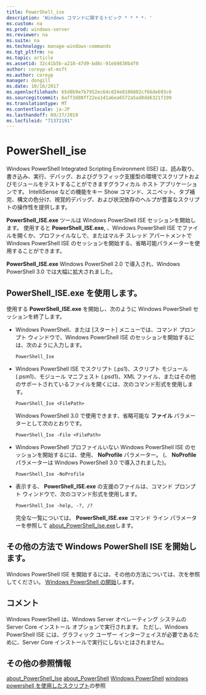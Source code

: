 ```yaml
---
title: PowerShell_ise
description: 'Windows コマンドに関するトピック * * * *- '
ms.custom: na
ms.prod: windows-server
ms.reviewer: na
ms.suite: na
ms.technology: manage-windows-commands
ms.tgt_pltfrm: na
ms.topic: article
ms.assetid: 32c41b5b-a210-47d9-bd8c-91eb9830b4f0
author: coreyp-at-msft
ms.author: coreyp
manager: dongill
ms.date: 10/16/2017
ms.openlocfilehash: 65d8b9e7b7952ec64cd24e8106802cf66de693c6
ms.sourcegitcommit: 6aff3d88ff22ea141a6ea6572a5ad8dd6321f199
ms.translationtype: MT
ms.contentlocale: ja-JP
ms.lasthandoff: 09/27/2019
ms.locfileid: "71372191"
---
```

# <a name="powershell_ise"></a>PowerShell_ise



Windows PowerShell Integrated Scripting Environment (ISE) は、読み取り、書き込み、実行、デバッグ、およびグラフィック支援型の環境でスクリプトおよびモジュールをテストすることができますグラフィカル ホスト アプリケーションです。 IntelliSense などの機能をキー Show コマンド、スニペット、タブ補完、構文の色分け、視覚的デバッグ、および状況依存のヘルプが豊富なスクリプトの操作性を提供します。

**PowerShell_ISE.exe** ツールは Windows PowerShell ISE セッションを開始します。 使用すると **PowerShell_ISE.exe**, 、Windows PowerShell ISE でファイルを開くか、プロファイルなしで、またはマルチ スレッド アパートメントで Windows PowerShell ISE のセッションを開始する、省略可能パラメーターを使用することができます。

**PowerShell_ISE.exe** Windows PowerShell 2.0 で導入され、Windows PowerShell 3.0 では大幅に拡大されました。

## <a name="using-powershell_iseexe"></a>PowerShell_ISE.exe を使用します。

使用する **PowerShell_ISE.exe** を開始し、次のように Windows PowerShell セッションを終了します。
- Windows PowerShell、または [スタート] メニューでは、コマンド プロンプト ウィンドウで、Windows PowerShell ISE のセッションを開始するには、次のように入力します。  
  ```
  PowerShell_Ise
  ```  
- Windows PowerShell ISE でスクリプト (.ps1)、スクリプト モジュール (.psm1)、モジュール マニフェスト (.psd1)、XML ファイル、またはその他のサポートされているファイルを開くには、次のコマンド形式を使用します。  
  ```
  PowerShell_Ise <FilePath>
  ```  
  Windows PowerShell 3.0 で使用できます、省略可能な **ファイル** パラメーターとして次のとおりです。  
  ```
  PowerShell_Ise -File <FilePath>
  ```  
- Windows PowerShell プロファイルいない Windows PowerShell ISE のセッションを開始するには、使用、 **NoProfile** パラメーター。 (、 **NoProfile** パラメーターは Windows PowerShell 3.0 で導入されました)。  
  ```
  PowerShell_Ise -NoProfile
  ```  
- 表示する、 **PowerShell_ISE.exe** の支援のファイルは、コマンド プロンプト ウィンドウで、次のコマンド形式を使用します。  
  ```
  PowerShell_Ise -help, -?, /?
  ```  
  完全な一覧については、 **PowerShell_ISE.exe** コマンド ライン パラメーターを参照して [about_PowerShell_Ise.exe](https://go.microsoft.com/fwlink/?LinkId=256512)します。

## <a name="start-windows-powershell-ise-in-other-ways"></a>その他の方法で Windows PowerShell ISE を開始します。

Windows PowerShell ISE を開始するには、その他の方法については、次を参照してください。 [Windows PowerShell の開始](https://go.microsoft.com/fwlink/?LinkID=135259)します。

## <a name="remarks"></a>コメント

Windows PowerShell は、Windows Server オペレーティング システムの Server Core インストール オプションで実行されます。 ただし、Windows PowerShell ISE には、グラフィック ユーザー インターフェイスが必要であるために、Server Core インストールで実行にしないとはされません。

## <a name="additional-references"></a>その他の参照情報

[about_PowerShell_Ise](https://go.microsoft.com/fwlink/?LinkId=256512)
[about_PowerShell](https://go.microsoft.com/fwlink/?LinkID=113439)
[Windows PowerShell](https://go.microsoft.com/fwlink/?LinkID=107116)
[windows powershell を使用したスクリプト](https://technet.microsoft.com/scriptcenter/dd742419)の参照